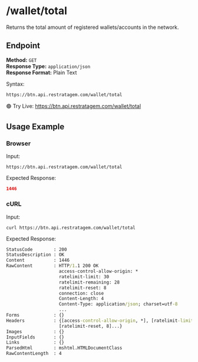 # /wallet/total

Returns the total amount of registered wallets/accounts in the network.

## Endpoint

**Method:** `GET`  
**Response Type:** `application/json`  
**Response Format:** Plain Text  

Syntax:

```
https://btn.api.restratagem.com/wallet/total
```

🟢 Try Live:
https://btn.api.restratagem.com/wallet/total

## Usage Example

### Browser

Input:
```
https://btn.api.restratagem.com/wallet/total
```

Expected Response:

```json
1446
```

### cURL

Input:
```
curl https://btn.api.restratagem.com/wallet/total
```

Expected Response:
```cmd
StatusCode        : 200
StatusDescription : OK
Content           : 1446
RawContent        : HTTP/1.1 200 OK
                    access-control-allow-origin: *
                    ratelimit-limit: 30
                    ratelimit-remaining: 28
                    ratelimit-reset: 8
                    connection: close
                    Content-Length: 4
                    Content-Type: application/json; charset=utf-8
                    ...
Forms             : {}
Headers           : {[access-control-allow-origin, *], [ratelimit-limit, 30], [ratelimit-remaining, 28],
                    [ratelimit-reset, 8]...}
Images            : {}
InputFields       : {}
Links             : {}
ParsedHtml        : mshtml.HTMLDocumentClass
RawContentLength  : 4
```